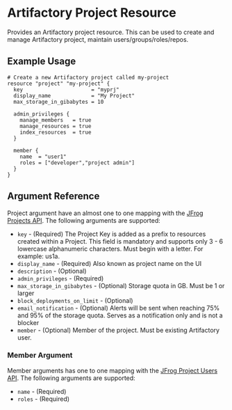 # Artifactory Project Resource

Provides an Artifactory project resource. This can be used to create and manage Artifactory project, maintain users/groups/roles/repos.

## Example Usage

```hcl
# Create a new Artifactory project called my-project
resource "project" "my-project" {
  key                      = "myprj"
  display_name             = "My Project"
  max_storage_in_gibabytes = 10

  admin_privileges {
    manage_members   = true
    manage_resources = true
    index_resources  = true
  }

  member {
    name  = "user1"
    roles = ["developer","project admin"]
  }
}
```

## Argument Reference

Project argument have an almost one to one mapping with the [JFrog Projects API](https://www.jfrog.com/confluence/display/JFROG/Artifactory+REST+API#ArtifactoryRESTAPI-PROJECTS). The following arguments are supported:

* `key` - (Required) The Project Key is added as a prefix to resources created within a Project. This field is mandatory and supports only 3 - 6 lowercase alphanumeric characters. Must begin with a letter. For example: us1a.
* `display_name` - (Required) Also known as project name on the UI
* `description` - (Optional)
* `admin_privileges` - (Required)
* `max_storage_in_gibabytes` - (Optional) Storage quota in GB. Must be 1 or larger
* `block_deployments_on_limit` - (Optional)
* `email_notification` - (Optional) Alerts will be sent when reaching 75% and 95% of the storage quota. Serves as a notification only and is not a blocker
* `member` - (Optional) Member of the project. Must be existing Artifactory user.

### Member Argument

Member arguments has one to one mapping with the [JFrog Project Users API](https://www.jfrog.com/confluence/display/JFROG/Artifactory+REST+API#ArtifactoryRESTAPI-UpdateUserinProject). The following arguments are supported:

* `name` - (Required)
* `roles` - (Required)
